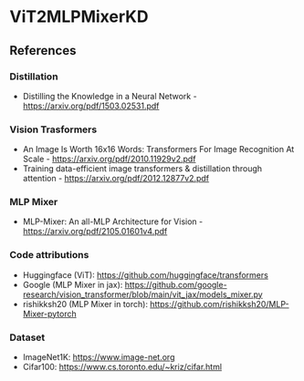 # ViT2MLPMixerKD

## References

### Distillation

- Distilling the Knowledge in a Neural Network -  https://arxiv.org/pdf/1503.02531.pdf

### Vision Trasformers

- An Image Is Worth 16x16 Words: Transformers For Image Recognition At Scale - https://arxiv.org/pdf/2010.11929v2.pdf 
- Training data-efficient image transformers & distillation through attention - https://arxiv.org/pdf/2012.12877v2.pdf

### MLP Mixer

- MLP-Mixer: An all-MLP Architecture for Vision - https://arxiv.org/pdf/2105.01601v4.pdf

### Code attributions

- Huggingface (ViT): https://github.com/huggingface/transformers
- Google (MLP Mixer in jax): https://github.com/google-research/vision_transformer/blob/main/vit_jax/models_mixer.py
- rishikksh20 (MLP Mixer in torch): https://github.com/rishikksh20/MLP-Mixer-pytorch

### Dataset

- ImageNet1K: https://www.image-net.org
- Cifar100: https://www.cs.toronto.edu/~kriz/cifar.html
